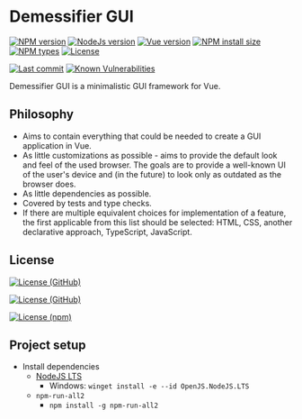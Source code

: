 # Demessifier GUI

[![NPM version][npm-version-image]][npm-url]
[![NodeJs version][npm-node-image]][npm-url]
[![Vue version][vue-version-image]][vue-url]
[![NPM install size][npm-install-size-image]][npm-install-size-url]
[![NPM types][npm-types-image]][npm-url]
[![License][npm-license-image]][npm-url]

[![Last commit][github-last-commit-image]][github-url]
[![Known Vulnerabilities][github-snyk-image]][github-snyk-url]

<!--[![Dependabot][github-dependabot-image]][github-url] TODO: broken: https://github.com/dependabot/dependabot-core/issues/1912 -->

<!--
[![NPM downloads monthly][npm-downloads-monthly-image]][npm-downloads-url]
[![NPM downloads yearly][npm-downloads-yearly-image]][npm-downloads-url]
[![NPM downloads total][npm-downloads-total-image]][npm-downloads-url]
[![NPM dependents][npm-dependents-image]][npm-downloads-url]
-->

Demessifier GUI is a minimalistic GUI framework for Vue.

## Philosophy

- Aims to contain everything that could be needed to create a GUI application in Vue.
- As little customizations as possible -
  aims to provide the default look and feel of the used browser.
  The goals are to provide a well-known UI of the user's device and
  (in the future) to look only as outdated as the browser does.
- As little dependencies as possible.
- Covered by tests and type checks.
- If there are multiple equivalent choices for implementation of a feature,
  the first applicable from this list should be selected:
  HTML, CSS, another declarative approach, TypeScript, JavaScript.

## License

[![License (GitHub)][github-license-local-image]](LICENSE)

[![License (GitHub)][github-license-main-image]][github-license-url]

[![License (npm)][npm-license-npm-image]][npm-url]

## Project setup

- Install dependencies
  - [NodeJS LTS](https://nodejs.org/en/download/package-manager)
    - Windows: `winget install -e --id OpenJS.NodeJS.LTS`
  - `npm-run-all2`
    - `npm install -g npm-run-all2`

<!--  - `pnpm`
        - NodeJS: `npm install -g pnpm`
        - Windows: `winget install -e --id pnpm.pnpm` TODO: eaten by Avast  -->

<!-- ---------------------------------------------------------------- -->

[github-dependabot-image]: https://badgen.net/github/dependabot/demessifier/demessifier-gui
[github-last-commit-image]: https://badgen.net/github/last-commit/demessifier/demessifier-gui?icon=git
[github-license-local-image]: https://badgen.net/github/license/demessifier/demessifier-gui?icon=git&label=license%20%28GitHub%20local%29
[github-license-main-image]: https://badgen.net/github/license/demessifier/demessifier-gui?icon=github&label=license%20%28GitHub%20main%29
[github-license-url]: https://github.com/Demessifier/demessifier-gui/blob/main/LICENSE
[github-snyk-image]: https://snyk.io/test/github/demessifier/demessifier-gui/badge.svg
[github-snyk-url]: https://snyk.io/test/github/demessifier/demessifier-gui
[github-url]: https://github.com/Demessifier/demessifier-gui
[npm-dependents-image]: https://badgen.net/npm/dependents/@demessifier/demessifier-gui
[npm-downloads-monthly-image]: https://badgen.net/npm/dm/@demessifier/demessifier-gui
[npm-downloads-total-image]: https://badgen.net/npm/dt/@demessifier/demessifier-gui
[npm-downloads-yearly-image]: https://badgen.net/npm/dy/@demessifier/demessifier-gui
[npm-downloads-url]: https://npmcharts.com/compare/@demessifier/demessifier-gui?minimal=true
[npm-install-size-image]: https://badgen.net/packagephobia/install/@demessifier/demessifier-gui
[npm-install-size-url]: https://packagephobia.com/result?p=@demessifier/demessifier-gui
[npm-license-image]: https://badgen.net/npm/license/@demessifier/demessifier-gui
[npm-license-npm-image]: https://badgen.net/npm/license/@demessifier/demessifier-gui?icon=npm&label=license%20%28npm%29
[npm-node-image]: https://badgen.net/npm/node/@demessifier/demessifier-gui
[npm-types-image]: https://badgen.net/npm/types/@demessifier/demessifier-gui?icon=typescript
[npm-url]: https://www.npmjs.com/package/@demessifier/demessifier-gui
[npm-version-image]: https://badgen.net/npm/v/@demessifier/demessifier-gui
[vue-url]: https://vuejs.org/
[vue-version-image]: https://badgen.net/static/Vue/3
